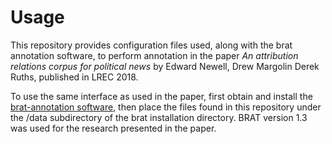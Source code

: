 # Usage
This repository provides configuration files used, along with the brat
annotation software, to perform annotation in the paper
_An attribution relations corpus for political news_ by 
Edward Newell, Drew Margolin Derek Ruths, published in LREC 2018.

To use the same interface as used in the paper, first obtain and install the
[brat-annotation software](http://brat.nlplab.org/), then place the files
found in this repository under the /data subdirectory of the brat installation
directory.  BRAT version 1.3 was used for the research presented in the paper.
